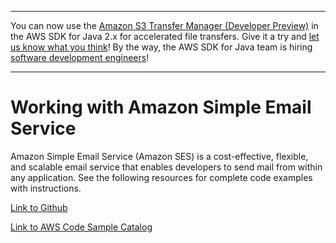 --------

You can now use the [Amazon S3 Transfer Manager \(Developer Preview\)](https://bit.ly/2WQebiP) in the AWS SDK for Java 2\.x for accelerated file transfers\. Give it a try and [let us know what you think](https://bit.ly/3zT1YYM)\! By the way, the AWS SDK for Java team is hiring [software development engineers](https://github.com/aws/aws-sdk-java-v2/issues/3156)\!

--------

# Working with Amazon Simple Email Service<a name="examples-ses"></a>

 Amazon Simple Email Service \(Amazon SES\) is a cost\-effective, flexible, and scalable email service that enables developers to send mail from within any application\. See the following resources for complete code examples with instructions\.

 [Link to Github](https://github.com/awsdocs/aws-doc-sdk-examples/tree/master/javav2/example_code/ses) 

 [Link to AWS Code Sample Catalog](http://docs.aws.amazon.com/code-samples/latest/catalog/code-catalog-javav2-example_code-ses.html) 